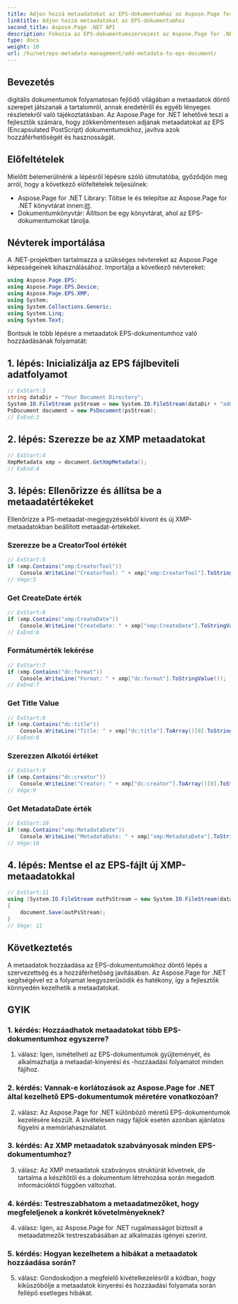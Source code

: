 ```yaml
---
title: Adjon hozzá metaadatokat az EPS-dokumentumhoz az Aspose.Page for .NET segítségével
linktitle: Adjon hozzá metaadatokat az EPS-dokumentumhoz
second_title: Aspose.Page .NET API
description: Fokozza az EPS-dokumentumszervezést az Aspose.Page for .NET segítségével. A metaadatok könnyed hozzáadása a jobb hozzáférhetőség és információ-visszakeresés érdekében.
type: docs
weight: 10
url: /hu/net/eps-metadata-management/add-metadata-to-eps-document/
---
```

## Bevezetés

digitális dokumentumok folyamatosan fejlődő világában a metaadatok döntő szerepet játszanak a tartalomról, annak eredetéről és egyéb lényeges részletekről való tájékoztatásban. Az Aspose.Page for .NET lehetővé teszi a fejlesztők számára, hogy zökkenőmentesen adjanak metaadatokat az EPS (Encapsulated PostScript) dokumentumokhoz, javítva azok hozzáférhetőségét és hasznosságát.

## Előfeltételek

Mielőtt belemerülnénk a lépésről lépésre szóló útmutatóba, győződjön meg arról, hogy a következő előfeltételek teljesülnek:

-  Aspose.Page for .NET Library: Töltse le és telepítse az Aspose.Page for .NET könyvtárat innen:[itt](https://releases.aspose.com/page/net/).
- Dokumentumkönyvtár: Állítson be egy könyvtárat, ahol az EPS-dokumentumokat tárolja.

## Névterek importálása

A .NET-projektben tartalmazza a szükséges névtereket az Aspose.Page képességeinek kihasználásához. Importálja a következő névtereket:

```csharp
using Aspose.Page.EPS;
using Aspose.Page.EPS.Device;
using Aspose.Page.EPS.XMP;
using System;
using System.Collections.Generic;
using System.Linq;
using System.Text;
```

Bontsuk le több lépésre a metaadatok EPS-dokumentumhoz való hozzáadásának folyamatát:

## 1. lépés: Inicializálja az EPS fájlbeviteli adatfolyamot

```csharp
// ExStart:3
string dataDir = "Your Document Directory";
System.IO.FileStream psStream = new System.IO.FileStream(dataDir + "add_input.eps", System.IO.FileMode.Open, System.IO.FileAccess.Read);
PsDocument document = new PsDocument(psStream);
// ExEnd:3
```

## 2. lépés: Szerezze be az XMP metaadatokat

```csharp
// ExStart:4
XmpMetadata xmp = document.GetXmpMetadata();
// ExEnd:4
```

## 3. lépés: Ellenőrizze és állítsa be a metaadatértékeket

Ellenőrizze a PS-metaadat-megjegyzésekből kivont és új XMP-metaadatokban beállított metaadat-értékeket.

### Szerezze be a CreatorTool értékét

```csharp
// ExStart:5
if (xmp.Contains("xmp:CreatorTool"))
    Console.WriteLine("CreatorTool: " + xmp["xmp:CreatorTool"].ToStringValue());
// Vége:5
```

### Get CreateDate érték

```csharp
// ExStart:6
if (xmp.Contains("xmp:CreateDate"))
    Console.WriteLine("CreateDate: " + xmp["xmp:CreateDate"].ToStringValue());
// ExEnd:6
```

### Formátumérték lekérése

```csharp
// ExStart:7
if (xmp.Contains("dc:format"))
    Console.WriteLine("Format: " + xmp["dc:format"].ToStringValue());
// ExEnd:7
```

### Get Title Value

```csharp
// ExStart:8
if (xmp.Contains("dc:title"))
    Console.WriteLine("Title: " + xmp["dc:title"].ToArray()[0].ToStringValue());
// ExEnd:8
```

### Szerezzen Alkotói értéket

```csharp
// ExStart:9
if (xmp.Contains("dc:creator"))
    Console.WriteLine("Creator: " + xmp["dc:creator"].ToArray()[0].ToStringValue());
// Vége:9
```

### Get MetadataDate érték

```csharp
// ExStart:10
if (xmp.Contains("xmp:MetadataDate"))
    Console.WriteLine("MetadataDate: " + xmp["xmp:MetadataDate"].ToStringValue());
// Vége:10
```

## 4. lépés: Mentse el az EPS-fájlt új XMP-metaadatokkal

```csharp
// ExStart:11
using (System.IO.FileStream outPsStream = new System.IO.FileStream(dataDir + "add_output.eps", System.IO.FileMode.Create, System.IO.FileAccess.Write))
{
    document.Save(outPsStream);
}
// Vége: 11
```

## Következtetés

A metaadatok hozzáadása az EPS-dokumentumokhoz döntő lépés a szervezettség és a hozzáférhetőség javításában. Az Aspose.Page for .NET segítségével ez a folyamat leegyszerűsödik és hatékony, így a fejlesztők könnyedén kezelhetik a metaadatokat.

## GYIK

### 1. kérdés: Hozzáadhatok metaadatokat több EPS-dokumentumhoz egyszerre?

1. válasz: Igen, ismételheti az EPS-dokumentumok gyűjteményét, és alkalmazhatja a metaadat-kinyerési és -hozzáadási folyamatot minden fájlhoz.

### 2. kérdés: Vannak-e korlátozások az Aspose.Page for .NET által kezelhető EPS-dokumentumok méretére vonatkozóan?

2. válasz: Az Aspose.Page for .NET különböző méretű EPS-dokumentumok kezelésére készült. A kivételesen nagy fájlok esetén azonban ajánlatos figyelni a memóriahasználatot.

### 3. kérdés: Az XMP metaadatok szabványosak minden EPS-dokumentumhoz?

3. válasz: Az XMP metaadatok szabványos struktúrát követnek, de tartalma a készítőtől és a dokumentum létrehozása során megadott információktól függően változhat.

### 4. kérdés: Testreszabhatom a metaadatmezőket, hogy megfeleljenek a konkrét követelményeknek?

4. válasz: Igen, az Aspose.Page for .NET rugalmasságot biztosít a metaadatmezők testreszabásában az alkalmazás igényei szerint.

### 5. kérdés: Hogyan kezelhetem a hibákat a metaadatok hozzáadása során?

5. válasz: Gondoskodjon a megfelelő kivételkezelésről a kódban, hogy kiküszöbölje a metaadatok kinyerési és hozzáadási folyamata során fellépő esetleges hibákat.